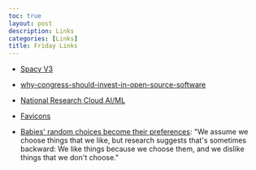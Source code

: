 ```yaml
---
toc: true
layout: post
description: Links
categories: [Links]
title: Friday Links
---
```



+ [Spacy V3](https://explosion.ai/blog/spacy-v3-nightly)


+ [why-congress-should-invest-in-open-source-software](https://www.brookings.edu/techstream/why-congress-should-invest-in-open-source-software/)


+ [National Research Cloud AI/ML](https://hai.stanford.edu/blog/national-research-cloud-ensuring-continuation-american-innovation)
  
+ [Favicons](https://formito.com/tools/favicon)


+ [Babies' random choices become their preferences](https://hub.jhu.edu/2020/10/02/babies-prefer-what-they-choose-even-when-random/): "We assume we choose things that we like, but research suggests that's sometimes backward: We like things because we choose them, and we dislike things that we don't choose."